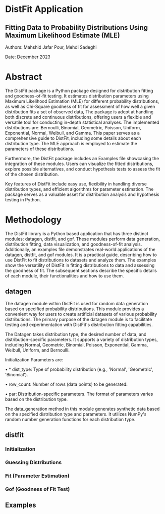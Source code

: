 # DistFit Application 
## Fitting Data to Probability Distributions Using Maximum Likelihood Estimate (MLE)
Authors: Mahshid Jafar Pour, Mehdi Sadeghi

Date: December 2023

# Abstract
The DistFit package is a Python package designed for distribution fitting and goodness-of-fit testing. It estimates distribution parameters using Maximum Likelihood Estimation (MLE)  for different probability distributions, as well as Chi-Square goodness of fit for assessment of how well a given distribution fits a set of observed data, The package is adept at handling both discrete and continuous distributions, offering users a flexible and versatile tool for conducting in-depth statistical analyses. The implemented distributions are: Bernoulli, Binomial, Geometric, Poisson, Uniform, Exponential, Normal, Weibull, and Gamma. This paper serves as a comprehensive guide to DistFit, including some details about each distribution type. The MLE approach is employed to estimate the parameters of these distributions.

Furthermore, the DistFit package includes an Examples file showcasing the integration of these modules. Users can visualize the fitted distributions, explore possible alternatives, and conduct hypothesis tests to assess the fit of the chosen distribution.

Key features of DistFit include easy use, flexibility in handling diverse distribution types, and efficient algorithms for parameter estimation. The package serves as a valuable asset for distribution analysis and hypothesis testing in Python.


# Methodology
The DistFit library is a Python based application that has three distinct modules: datagen, distfit, and gof. These modules perform data generation, distribution fitting, data visualization, and goodness-of-fit analysis. Additionally, an examples file demonstrates real-world applications of the datagen, distfit, and gof modules. It is a practical guide, describing how to use DistFit to fit distributions to datasets and analyze them. The examples show the versatility  of DistFit in fitting distributions to data and assessing the goodness of fit. The subsequent sections describe the specific details of each module, their functionalities and how to use them.

## datagen
The datagen module within DistFit is used for random data generation based on specified probability distributions. This module provides a convenient way for users to create artificial datasets of various probability distributions. The primary purpose of the datagen module is to facilitate testing and experimentation with DistFit's distribution fitting capabilities.

The Datagen takes distribution type, the desired number of data, and distribution-specific parameters. It supports a variety of distribution types, including Normal, Geometric, Binomial, Poisson, Exponential, Gamma, Weibull, Uniform, and Bernoulli.

Initialization Parameters are:

  •  * dist_type: Type of probability distribution (e.g., 'Normal', 'Geometric', 'Binomial').

  •  row_count: Number of rows (data points) to be generated.

  •  par: Distribution-specific parameters. The format of parameters varies based on the distribution type.

The data_generation method in this module generates synthetic data based on the specified distribution type and parameters. It utilizes NumPy's random number generation functions for each distribution type.

## distfit


### Initialization

### Guessing Distributions

### Fit (Parameter Estimation)

### Gof (Goodness of Fit Test)

## Examples 
